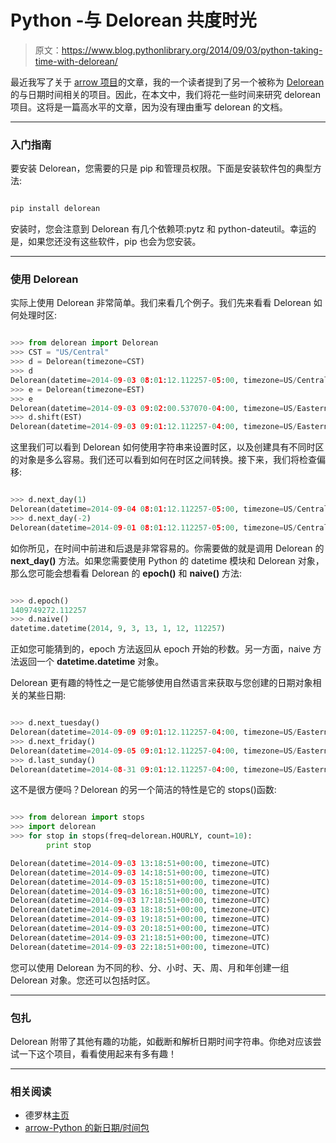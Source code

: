 # Python -与 Delorean 共度时光

> 原文：<https://www.blog.pythonlibrary.org/2014/09/03/python-taking-time-with-delorean/>

最近我写了关于 [arrow 项目](https://www.blog.pythonlibrary.org/2014/08/05/arrow-a-new-date-time-package-for-python/)的文章，我的一个读者提到了另一个被称为 [Delorean](http://delorean.readthedocs.org/en/latest/) 的与日期时间相关的项目。因此，在本文中，我们将花一些时间来研究 delorean 项目。这将是一篇高水平的文章，因为没有理由重写 delorean 的文档。

* * *

### 入门指南

要安装 Delorean，您需要的只是 pip 和管理员权限。下面是安装软件包的典型方法:

```py

pip install delorean

```

安装时，您会注意到 Delorean 有几个依赖项:pytz 和 python-dateutil。幸运的是，如果您还没有这些软件，pip 也会为您安装。

* * *

### 使用 Delorean

实际上使用 Delorean 非常简单。我们来看几个例子。我们先来看看 Delorean 如何处理时区:

```py

>>> from delorean import Delorean
>>> CST = "US/Central"
>>> d = Delorean(timezone=CST)
>>> d
Delorean(datetime=2014-09-03 08:01:12.112257-05:00, timezone=US/Central)
>>> e = Delorean(timezone=EST)
>>> e
Delorean(datetime=2014-09-03 09:02:00.537070-04:00, timezone=US/Eastern)
>>> d.shift(EST)
Delorean(datetime=2014-09-03 09:01:12.112257-04:00, timezone=US/Eastern)

```

这里我们可以看到 Delorean 如何使用字符串来设置时区，以及创建具有不同时区的对象是多么容易。我们还可以看到如何在时区之间转换。接下来，我们将检查偏移:

```py

>>> d.next_day(1)
Delorean(datetime=2014-09-04 08:01:12.112257-05:00, timezone=US/Central)
>>> d.next_day(-2)
Delorean(datetime=2014-09-01 08:01:12.112257-05:00, timezone=US/Central)

```

如你所见，在时间中前进和后退是非常容易的。你需要做的就是调用 Delorean 的 **next_day()** 方法。如果您需要使用 Python 的 datetime 模块和 Delorean 对象，那么您可能会想看看 Delorean 的 **epoch()** 和 **naive()** 方法:

```py

>>> d.epoch()
1409749272.112257
>>> d.naive()
datetime.datetime(2014, 9, 3, 13, 1, 12, 112257)

```

正如您可能猜到的，epoch 方法返回从 epoch 开始的秒数。另一方面，naive 方法返回一个 **datetime.datetime** 对象。

Delorean 更有趣的特性之一是它能够使用自然语言来获取与您创建的日期对象相关的某些日期:

```py

>>> d.next_tuesday()
Delorean(datetime=2014-09-09 09:01:12.112257-04:00, timezone=US/Eastern)
>>> d.next_friday()
Delorean(datetime=2014-09-05 09:01:12.112257-04:00, timezone=US/Eastern)
>>> d.last_sunday()
Delorean(datetime=2014-08-31 09:01:12.112257-04:00, timezone=US/Eastern)

```

这不是很方便吗？Delorean 的另一个简洁的特性是它的 stops()函数:

```py

>>> from delorean import stops
>>> import delorean
>>> for stop in stops(freq=delorean.HOURLY, count=10):
        print stop

Delorean(datetime=2014-09-03 13:18:51+00:00, timezone=UTC)
Delorean(datetime=2014-09-03 14:18:51+00:00, timezone=UTC)
Delorean(datetime=2014-09-03 15:18:51+00:00, timezone=UTC)
Delorean(datetime=2014-09-03 16:18:51+00:00, timezone=UTC)
Delorean(datetime=2014-09-03 17:18:51+00:00, timezone=UTC)
Delorean(datetime=2014-09-03 18:18:51+00:00, timezone=UTC)
Delorean(datetime=2014-09-03 19:18:51+00:00, timezone=UTC)
Delorean(datetime=2014-09-03 20:18:51+00:00, timezone=UTC)
Delorean(datetime=2014-09-03 21:18:51+00:00, timezone=UTC)
Delorean(datetime=2014-09-03 22:18:51+00:00, timezone=UTC)

```

您可以使用 Delorean 为不同的秒、分、小时、天、周、月和年创建一组 Delorean 对象。您还可以包括时区。

* * *

### 包扎

Delorean 附带了其他有趣的功能，如截断和解析日期时间字符串。你绝对应该尝试一下这个项目，看看使用起来有多有趣！

* * *

### 相关阅读

*   德罗林[主页](http://delorean.readthedocs.org/en/latest/)
*   [arrow-Python 的新日期/时间包](https://www.blog.pythonlibrary.org/2014/08/05/arrow-a-new-date-time-package-for-python/)